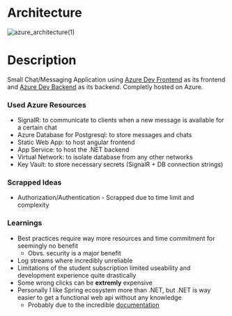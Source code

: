 # Architecture
![azure_architecture(1)](https://github.com/user-attachments/assets/7d934948-2a5e-4f23-8644-1a01bc8bb25f)

# Description
Small Chat/Messaging Application using [Azure Dev Frontend](https://github.com/Daniel-Pfeffer/azuredev-chat-frontend) as its frontend and [Azure Dev Backend](https://github.com/Daniel-Pfeffer/azuredev-chat-backend) as its backend.
Completly hosted on Azure.

### Used Azure Resources
* SignalR: to communicate to clients when a new message is available for a certain chat
* Azure Database for Postgresql: to store messages and chats
* Static Web App: to host angular frontend
* App Service: to host the .NET backend
* Virtual Network: to isolate database from any other networks
* Key Vault: to store necessary secrets (SignalR + DB connection strings)

### Scrapped Ideas
* Authorization/Authentication - Scrapped due to time limit and complexity

### Learnings
* Best practices require way more resources and time commitment for seemingly no benefit
  * Obvs. security is a major benefit
* Log streams where incredibly unreliable
* Limitations of the student subscription limited useability and development experience quite drastically
* Some wrong clicks can be **extremly** expensive
* Personally I like Spring ecosystem more than .NET, but .NET is way easier to get a functional web api without any knowledge
  * Probably due to the incredible [documentation](learn.microsoft.com)
